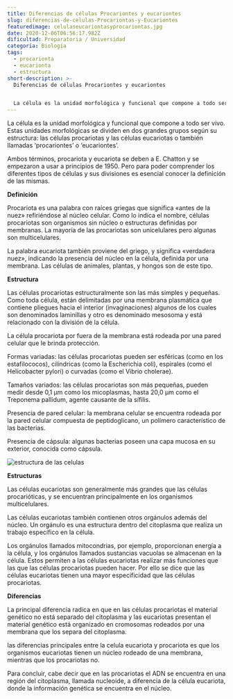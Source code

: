 ```yaml
---
title: Diferencias de células Procariontes y eucariontes
slug: diferencias-de-celulas-Procariontas-y-Eucariontes
featuredimage: celulaseucariontasyprocariontas.jpg
date: 2020-12-06T06:56:17.982Z
dificultad: Preparatoria / Universidad
categoria: Biología
tags:
  - procarionta
  - eucarionta
  - estructura
short-description: >-
  Diferencias de células Procariontes y eucariontes 


  La célula es la unidad morfológica y funcional que compone a todo ser vivo. Estas unidades morfológicas se dividen en dos grandes grupos según su estructura: las células procariotas y las células eucariotas
---
```

La célula es la unidad morfológica y funcional que compone a todo ser vivo. Estas unidades morfológicas se dividen en dos grandes grupos según su estructura: las células procariotas y las células eucariotas o también llamadas ‘procariontes’ o ‘eucariontes’.

Ambos términos, procariota y eucariota se deben a E. Chatton y se empezaron a usar a principios de 1950. Pero para poder comprender los diferentes tipos de células y sus divisiones es esencial conocer la definición de las mismas.

**Definición** 

Procariota es una palabra con raíces griegas que significa «antes de la nuez» refiriéndose al núcleo celular. Como lo indica el nombre, células procariotas son organismos sin núcleo o estructuras definidas por membranas. La mayoría de las procariotas son unicelulares pero algunas son multicelulares.

La palabra eucariota también proviene del griego, y significa «verdadera nuez», indicando la presencia del núcleo en la célula, definida por una membrana. Las células de animales, plantas, y hongos son de este tipo.

**Estructura**

Las células procariotas estructuralmente son las más simples y pequeñas. Como toda célula, están delimitadas por una membrana plasmática que contiene pliegues hacia el interior (invaginaciones) algunos de los cuales son denominados laminillas y otro es denominado mesosoma y está relacionado con la división de la célula.

La célula procariota por fuera de la membrana está rodeada por una pared celular que le brinda protección.

Formas variadas: las células procariotas pueden ser esféricas (como en los estafilococos), cilíndricas (como la Escherichia coli), espirales (como el Helicobacter pylori) o curvadas (como el Vibrio cholerae).

Tamaños variados: las células procariotas son más pequeñas, pueden medir desde 0,1 µm como los micoplasmas, hasta 20,0 µm como el Treponema pallidum, agente causante de la sífilis.

Presencia de pared celular: la membrana celular se encuentra rodeada por la pared celular compuesta de peptidoglicano, un polímero característico de las bacterias.

Presencia de cápsula: algunas bacterias poseen una capa mucosa en su exterior, conocida como cápsula.

![estructura de las celulas](/assets/estrucutra.jpg "estructuras de la celulas ")

**Estructuras** 

Las células eucariotas son generalmente más grandes que las células procarióticas, y se encuentran principalmente en los organismos multicelulares.

Las células eucariotas también contienen otros orgánulos además del núcleo. Un orgánulo es una estructura dentro del citoplasma que realiza un trabajo específico en la célula.

Los orgánulos llamados mitocondrias, por ejemplo, proporcionan energía a la célula, y los orgánulos llamados sustancias vacuolas se almacenan en la célula. Estos permiten a las células eucariotas realizar más funciones que las que las células procariotas pueden hacer. Por ello se dice que las células eucariotas tienen una mayor especificidad que las células procariotas.

**Diferencias** 

La principal diferencia radica en que en las células procariotas el material genético no está separado del citoplasma y las eucariotas presentan el material genético está organizado en cromosomas rodeados por una membrana que los separa del citoplasma.

las diferencias principales entre la celula eucariota y procariota es que los organismos eucariotas tienen un núcleo rodeado de una membrana, mientras que los procariotas no.

Para concluir, cabe decir que en las procariotas el ADN se encuentra en una región del citoplasma, llamada nucleoide, a diferencia de la célula eucariota, donde la información genética se encuentra en el núcleo.